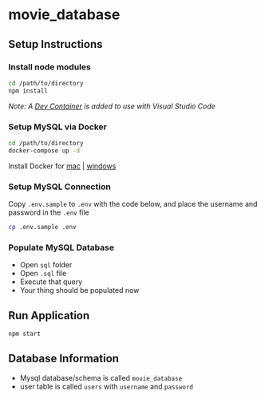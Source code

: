 
# movie_database
## Setup Instructions

### Install node modules
``` sh
cd /path/to/directory
npm install
```
*Note: A [Dev Container](https://code.visualstudio.com/docs/devcontainers/containers) is added to use with Visual Studio Code*

### Setup MySQL via Docker
``` sh
cd /path/to/directory
docker-compose up -d
```
Install Docker for [mac](https://docs.docker.com/desktop/install/mac-install/) | [windows](https://docs.docker.com/desktop/install/windows-install/)
### Setup MySQL Connection
Copy `.env.sample` to `.env` with the code below, and place the username and password in the `.env` file
``` sh
cp .env.sample .env
```


### Populate MySQL Database
- Open `sql` folder
- Open `.sql` file
- Execute that query
- Your thing should be populated now

## Run Application
``` sh
npm start
```


## Database Information

- Mysql database/schema is called `movie_database`
- user table is called `users` with `username` and `password`
